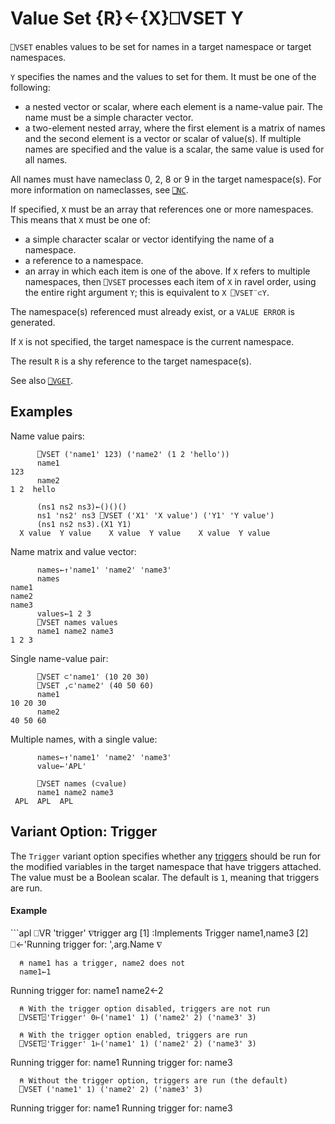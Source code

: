 <!-- Hidden search keywords -->
<div style="display: none;">
  ⎕VSET VSET
</div>

<h1 class="heading"><span class="name">Value Set</span> <span class="command">{R}←{X}⎕VSET Y</span></h1>

`⎕VSET` enables values to be set for names in a target namespace or target namespaces.

`Y` specifies the names and the values to set for them. It must be one of the following:

* a nested vector or scalar, where each element is a name-value pair. The name must be a simple character vector.
* a two-element nested array, where the first element is a matrix of names and the second element is a vector or scalar of value(s). If multiple names are specified and the value is a scalar, the same value is used for all names.

All names must have nameclass 0, 2, 8 or 9 in the target namespace(s). For more information on nameclasses, see [`⎕NC`](nc.md).

If specified, `X` must be an array that references one or more namespaces. This means that `X` must be one of:

* a simple character scalar or vector identifying the name of a namespace.
* a reference to a namespace.
* an array in which each item is one of the above. If `X` refers to multiple namespaces, then `⎕VSET` processes each item of `X` in ravel order, using the entire right argument `Y`; this is equivalent to `X ⎕VSET¨⊂Y`.

The namespace(s) referenced must already exist, or a `VALUE ERROR` is generated.

If `X` is not specified, the target namespace is the current namespace.

The result `R` is a shy reference to the target namespace(s).

See also [`⎕VGET`](vget.md).

## Examples

Name value pairs:

```apl
      ⎕VSET ('name1' 123) ('name2' (1 2 'hello'))
      name1
123
      name2
1 2  hello

      (ns1 ns2 ns3)←()()()
      ns1 'ns2' ns3 ⎕VSET ('X1' 'X value') ('Y1' 'Y value')
      (ns1 ns2 ns3).(X1 Y1)
  X value  Y value    X value  Y value    X value  Y value
```

Name matrix and value vector:

```apl
      names←↑'name1' 'name2' 'name3'
      names
name1
name2
name3
      values←1 2 3
      ⎕VSET names values
      name1 name2 name3
1 2 3
```

Single name-value pair:

```apl
      ⎕VSET ⊂'name1' (10 20 30)
      ⎕VSET ,⊂'name2' (40 50 60)
      name1
10 20 30
      name2
40 50 60
```

Multiple names, with a single value:

```apl
      names←↑'name1' 'name2' 'name3'
      value←'APL'

      ⎕VSET names (⊂value)
      name1 name2 name3
 APL  APL  APL
```
## Variant Option: Trigger

The `Trigger` variant option specifies whether any [triggers](../../../programming-reference-guide/triggers/triggers) should be run for the modified variables in the target namespace that have triggers attached.
The value must be a Boolean scalar. The default is `1`, meaning that triggers are run.

<h4 class="example">Example</h4>
```apl
      ⎕VR 'trigger'
     ∇trigger arg
[1]   :Implements Trigger name1,name3
[2]   ⎕←'Running trigger for: ',arg.Name
     ∇

      ⍝ name1 has a trigger, name2 does not
      name1←1
Running trigger for: name1
      name2←2

      ⍝ With the trigger option disabled, triggers are not run
      ⎕VSET⍠'Trigger' 0⊢('name1' 1) ('name2' 2) ('name3' 3)

      ⍝ With the trigger option enabled, triggers are run
      ⎕VSET⍠'Trigger' 1⊢('name1' 1) ('name2' 2) ('name3' 3)
Running trigger for: name1
Running trigger for: name3

      ⍝ Without the trigger option, triggers are run (the default)
      ⎕VSET ('name1' 1) ('name2' 2) ('name3' 3)
Running trigger for: name1
Running trigger for: name3
```
